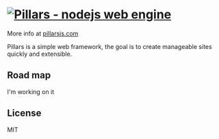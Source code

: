 # [![Pillars - nodejs web engine ](http://pillarsjs.com/logo.png)](http://pillarsjs.com/)

More info at [pillarsjs.com](http://pillarsjs.com/)

Pillars is a simple web framework, the goal is to create manageable sites quickly and extensible.

## Road map

I'm working on it

## License

MIT